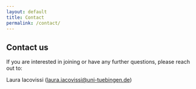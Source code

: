 ```yaml
---
layout: default
title: Contact
permalink: /contact/
---
```


## Contact us

If you are interested in joining or have any further questions, please reach out to:

Laura Iacovissi (laura.iacovissi@uni-tuebingen.de)

